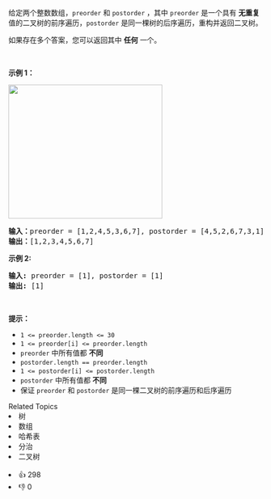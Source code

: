 <p>给定两个整数数组，<code>preorder</code>&nbsp;和 <code>postorder</code> ，其中 <code>preorder</code> 是一个具有 <strong>无重复</strong> 值的二叉树的前序遍历，<code>postorder</code> 是同一棵树的后序遍历，重构并返回二叉树。</p>

<p>如果存在多个答案，您可以返回其中 <strong>任何</strong> 一个。</p>

<p>&nbsp;</p>

<p><strong>示例 1：</strong></p>

<p><img src="https://assets.leetcode.com/uploads/2021/07/24/lc-prepost.jpg" style="height: 265px; width: 304px;" /></p>

<pre>
<strong>输入：</strong>preorder = [1,2,4,5,3,6,7], postorder = [4,5,2,6,7,3,1]
<strong>输出：</strong>[1,2,3,4,5,6,7]
</pre>

<p><strong>示例 2:</strong></p>

<pre>
<strong>输入:</strong> preorder = [1], postorder = [1]
<strong>输出:</strong> [1]
</pre>

<p>&nbsp;</p>

<p><strong>提示：</strong></p>

<ul> 
 <li><code>1 &lt;= preorder.length &lt;= 30</code></li> 
 <li><code>1 &lt;= preorder[i] &lt;= preorder.length</code></li> 
 <li><code>preorder</code>&nbsp;中所有值都 <strong>不同</strong></li> 
 <li><code>postorder.length == preorder.length</code></li> 
 <li><code>1 &lt;= postorder[i] &lt;= postorder.length</code></li> 
 <li><code>postorder</code>&nbsp;中所有值都 <strong>不同</strong></li> 
 <li>保证 <code>preorder</code>&nbsp;和 <code>postorder</code>&nbsp;是同一棵二叉树的前序遍历和后序遍历</li> 
</ul>

<div><div>Related Topics</div><div><li>树</li><li>数组</li><li>哈希表</li><li>分治</li><li>二叉树</li></div></div><br><div><li>👍 298</li><li>👎 0</li></div>